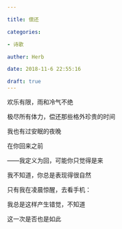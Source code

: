 ```yaml
---

title: 偿还

categories:

- 诗歌

auther: Herb

date: 2018-11-6 22:55:16

draft: true
---
```


欢乐有限，雨和冷气不绝

极尽所有体力，偿还那些格外珍贵的时间

我也有过安眠的夜晚

在你回来之前

——我定义为回，可能你只觉得是来

我不知道，你总是表现得很自然

只有我在凌晨惊醒，去看手机：

我总是这样产生错觉，不知道

这一次是否也是如此